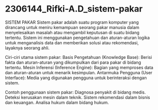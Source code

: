 # 2306144_Rifki-A.D_sistem-pakar
SISTEM PAKAR
Sistem pakar adalah suatu program komputer yang dirancang untuk meniru kemampuan seorang pakar manusia dalam menyelesaikan masalah atau mengambil keputusan di suatu bidang tertentu. Sistem ini menggunakan pengetahuan dan aturan-aturan logika untuk menganalisis data dan memberikan solusi atau rekomendasi, layaknya seorang ahli.

Ciri-ciri utama sistem pakar:
Basis Pengetahuan (Knowledge Base): Berisi fakta dan aturan-aturan yang dikumpulkan dari para pakar di bidang tertentu.
Mesin Inferensi (Inference Engine): Bagian yang memproses data dan aturan-aturan untuk menarik kesimpulan.
Antarmuka Pengguna (User Interface): Media yang digunakan pengguna untuk berinteraksi dengan sistem.

Contoh penggunaan sistem pakar:
Diagnosa penyakit di bidang medis.
Deteksi kerusakan mesin dalam teknik.
Sistem rekomendasi dalam bisnis dan keuangan.
Analisa hukum dalam bidang hukum.
